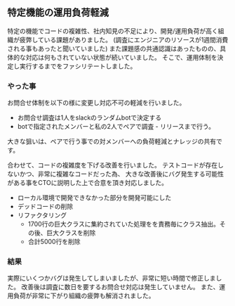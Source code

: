 ## 特定機能の運用負荷軽減

特定の機能でコードの複雑性、社内知見の不足により、開発/運用負荷が高く組織が疲弊している課題がありました。
(調査にエンジニアのリソースが1週間消費される事もあったと聞いていました)
また課題感の共通認識はあったものの、具体的な対応は何もされていない状態が続いていました。
そこで、運用体制を決定し実行するまでをファシリテートしました。

### やった事

お問合せ体制を以下の様に変更し対応不可の軽減を行いました。

* お問合せ調査は1人をslackのランダムbotで決定する
* botで指定されたメンバーと私の2人でペアで調査 - リリースまで行う。

大きな狙いは、ペアで行う事での対メンバーへの負荷軽減とナレッジの共有です。

合わせて、コードの複雑度を下げる改善を行いました。
テストコードが存在しないかつ、非常に複雑なコードだった為、
大きな改善後にバグ発生する可能性がある事をCTOに説明した上で合意を頂き対応しました。

* ローカル環境で開発できなかった部分を開発可能にした
* デッドコードの削除
* リファクタリング
  * 1700行の巨大クラスに集約されていた処理をを責務毎にクラス抽出。その後、巨大クラスを削除
  * 合計5000行を削除

### 結果
実際にいくつかバグは発生してしまいましたが、非常に短い時間で修正しました。
改善後は調査に数日を要するお問合せ対応は発生していません。
また、運用負荷が非常に下がり組織の疲弊も解消されました。
